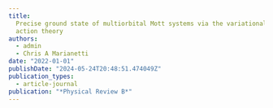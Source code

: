 ```yaml
---
title:
  Precise ground state of multiorbital Mott systems via the variational discrete
  action theory
authors:
  - admin
  - Chris A Marianetti
date: "2022-01-01"
publishDate: "2024-05-24T20:48:51.474049Z"
publication_types:
  - article-journal
publication: "*Physical Review B*"
---
```

